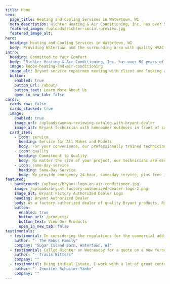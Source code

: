 ```yaml
---
title: Home
seo:
  page_title: Heating and Cooling Services in Watertown, WI
  meta_description: Richter Heating & Air Conditioning, Inc. has over 50 years of experience providing HVAC services in Watertown, WI. Our trained technicians are here to help you. Call us today!
  featured_image: /uploads/richter-social-preview.jpg
  featured_image_alt:
hero: 
  heading: Heating and Cooling Services in Watertown, WI
  body: Providing Watertown and the surrounding area with quality HVAC services and reliable Bryant products and systems.
intro:
  heading: Committed to Your Comfort
  body: "Richter Heating & Air Conditioning, Inc. has over 50 years of experience providing HVAC services in Watertown, WI. Our trained technicians are here to help you with professional, reliable service and the best solutions for your home. Whether it’s a free estimate on a furnace or air conditioning installation, a system tune up or an emergency repair service, we’re just a phone call away!"
  image: knope-heating-and-air-conditioning
  image_alt: Bryant service repairmen meeting with client and looking and furnaces and air conditioning units
  button:
    enabled: true
    button_url: /about/
    button_text: Learn More About Us
    open_in_new_tab: false
cards:
  cards_row: false
  cards_stacked: true
  image: 
    enabled: true
    image_url: /uploads/woman-reviewing-catalog-with-bryant-dealer
    image_alt: Bryant technician with homeowner outdoors in front of carrier air conditioner
  card_item:
    - icon: service
      heading: Service for All Makes and Models
      body: For your convenience, our professionally trained technicians can service any make or model.
    - icon: quality
      heading: Commitment to Quality
      body: No matter the size of your project, our technicians are dedicated to providing the same quality equipment and service.
    - icon: same-day-service
      heading: Same-Day Service
      body: We provide emergency 24-hour, same-day service, plus free in-home estimates.
featured:
  - background: /uploads/bryant-logo-on-air-conditioner.jpg
    image: /uploads/bryant-factory-authorized-dealer-logo-2.png
    image_alt: Bryant Factory Authorized Dealer Logo
    heading: Bryant Authorized Dealer
    body: As a factory authorized dealer of quality Bryant products, Richter Heating & Air Conditioning, Inc. knows the value of quality products and equipment. We offer a large selection of Energy Star products ranging from air conditioners and furnaces to air purifiers, ductless split systems and more.
    button:
      enabled: true
      button_url: /products/
      button_text: View Our Products
      open_in_new_tab: false
testimonials:
  - testimonial: In considering the regulations for the commercial addition to our business, Richter Heating and Air Conditioning did “WHATEVER IT TAKES!” to complete our project. Adam, Bill and Rosy tackled the unusual specifics and time deadlines, often going above and beyond to successfully finish our project on time. All our questions and requests were handled promptly, personally and professionally. We truly were recipients of “Whatever it takes” and appreciate the awesome job they did for us.
    author: "- The Robus Family"
    company: "Sugar Island Barn, Watertown, WI"
  - testimonial: Called Richter on Wednesday for a quote on a new furnace and by Monday morning it was installed during the coldest week of the year! Got quotes from other heating places in Watertown and Richter was the most affordable as well. From quote to the techs installing it, everyone did a fantastic job. Would highly recommend them!
    author: "- Travis Bitters"
    company: ""
  - testimonial: Being in Real Estate, I work with a lot of great contractors and rarely do I write reviews like I should. Richter Heating deserves a review more than anyone though! This company is amazing! I have been using them for years and refer them to all my clients. If you want great prices, great communication and FAST service there is NO ONE in this area that beats them. Thank you for everything you have done for my clients and my family!
    author: "- Jennifer Schuster-Yanke"
    company: ""
---
```


